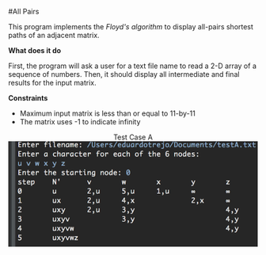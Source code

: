 #All Pairs

<p>This program implements the <i>Floyd's algorithm</i> to display all-pairs shortest paths of an adjacent matrix.</p>

<b>What does it do</b>
<p>
First, the program will ask a user for a text file name to read a 2-D array of a sequence of numbers. Then, it should display all
intermediate and final results for the input matrix.
</p>

<b>Constraints</b>
* Maximum input matrix is less than or equal to 11-by-11
* The matrix uses -1 to indicate infinity

<p align="center">
Test Case A<br>
<img src="https://github.com/eduardotrejo/Algorithms/blob/master/Dijkstra/Screenshots/testA.png"/>
</p>


